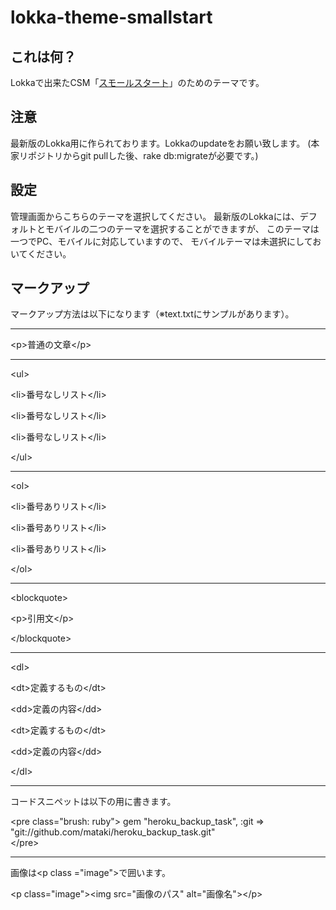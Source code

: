 lokka-theme-smallstart
======================


これは何？
-----

Lokkaで出来たCSM「[スモールスタート](http://blog.mat-aki.net/)」のためのテーマです。

注意
--

最新版のLokka用に作られております。Lokkaのupdateをお願い致します。
(本家リポジトリからgit pullした後、rake db:migrateが必要です。)

設定
-----

管理画面からこちらのテーマを選択してください。
最新版のLokkaには、デフォルトとモバイルの二つのテーマを選択することができますが、
このテーマは一つでPC、モバイルに対応していますので、
モバイルテーマは未選択にしておいてください。

マークアップ
---------

マークアップ方法は以下になります（※text.txtにサンプルがあります）。

- - - - - -

&lt;p&gt;普通の文章&lt;/p&gt;

- - - - - -

&lt;ul&gt;

 &lt;li&gt;番号なしリスト&lt;/li&gt;

&lt;li&gt;番号なしリスト&lt;/li&gt;

&lt;li&gt;番号なしリスト&lt;/li&gt;

&lt;/ul&gt;

- - - - - -

&lt;ol&gt;

&lt;li&gt;番号ありリスト&lt;/li&gt;

&lt;li&gt;番号ありリスト&lt;/li&gt;

&lt;li&gt;番号ありリスト&lt;/li&gt;  

&lt;/ol&gt; 

- - - - - -

&lt;blockquote&gt;

&lt;p&gt;引用文&lt;/p&gt;

&lt;/blockquote&gt;

- - - - - -

&lt;dl&gt;

&lt;dt&gt;定義するもの&lt;/dt&gt;

&lt;dd&gt;定義の内容&lt;/dd&gt;

&lt;dt&gt;定義するもの&lt;/dt&gt;

&lt;dd&gt;定義の内容&lt;/dd&gt;

&lt;/dl&gt;

- - - - - -

コードスニペットは以下の用に書きます。

&lt;pre class="brush: ruby"&gt;
gem "heroku_backup_task", :git =&gt; "git://github.com/mataki/heroku_backup_task.git"  
&lt;/pre&gt;

- - - - - -

画像は&lt;p class ="image"&gt;で囲います。

&lt;p class="image"&gt;&lt;img src="画像のパス" alt="画像名"&gt;&lt;/p&gt;